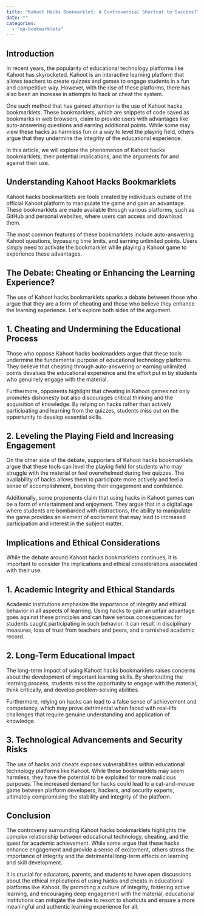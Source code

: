 ```yaml
---
title: "Kahoot Hacks Bookmarklet: A Controversial Shortcut to Success?"
date: ""
categories: 
  - "qa-bookmarklets"
---
```


## Introduction

In recent years, the popularity of educational technology platforms like Kahoot has skyrocketed. Kahoot is an interactive learning platform that allows teachers to create quizzes and games to engage students in a fun and competitive way. However, with the rise of these platforms, there has also been an increase in attempts to hack or cheat the system.

One such method that has gained attention is the use of Kahoot hacks bookmarklets. These bookmarklets, which are snippets of code saved as bookmarks in web browsers, claim to provide users with advantages like auto-answering questions and earning additional points. While some may view these hacks as harmless fun or a way to level the playing field, others argue that they undermine the integrity of the educational experience.

In this article, we will explore the phenomenon of Kahoot hacks bookmarklets, their potential implications, and the arguments for and against their use.

## Understanding Kahoot Hacks Bookmarklets

Kahoot hacks bookmarklets are tools created by individuals outside of the official Kahoot platform to manipulate the game and gain an advantage. These bookmarklets are made available through various platforms, such as GitHub and personal websites, where users can access and download them.

The most common features of these bookmarklets include auto-answering Kahoot questions, bypassing time limits, and earning unlimited points. Users simply need to activate the bookmarklet while playing a Kahoot game to experience these advantages.

## The Debate: Cheating or Enhancing the Learning Experience?

The use of Kahoot hacks bookmarklets sparks a debate between those who argue that they are a form of cheating and those who believe they enhance the learning experience. Let's explore both sides of the argument.

## 1\. Cheating and Undermining the Educational Process

Those who oppose Kahoot hacks bookmarklets argue that these tools undermine the fundamental purpose of educational technology platforms. They believe that cheating through auto-answering or earning unlimited points devalues the educational experience and the effort put in by students who genuinely engage with the material.

Furthermore, opponents highlight that cheating in Kahoot games not only promotes dishonesty but also discourages critical thinking and the acquisition of knowledge. By relying on hacks rather than actively participating and learning from the quizzes, students miss out on the opportunity to develop essential skills.

## 2\. Leveling the Playing Field and Increasing Engagement

On the other side of the debate, supporters of Kahoot hacks bookmarklets argue that these tools can level the playing field for students who may struggle with the material or feel overwhelmed during live quizzes. The availability of hacks allows them to participate more actively and feel a sense of accomplishment, boosting their engagement and confidence.

Additionally, some proponents claim that using hacks in Kahoot games can be a form of entertainment and enjoyment. They argue that in a digital age where students are bombarded with distractions, the ability to manipulate the game provides an element of excitement that may lead to increased participation and interest in the subject matter.

## Implications and Ethical Considerations

While the debate around Kahoot hacks bookmarklets continues, it is important to consider the implications and ethical considerations associated with their use.

## 1\. Academic Integrity and Ethical Standards

Academic institutions emphasize the importance of integrity and ethical behavior in all aspects of learning. Using hacks to gain an unfair advantage goes against these principles and can have serious consequences for students caught participating in such behavior. It can result in disciplinary measures, loss of trust from teachers and peers, and a tarnished academic record.

## 2\. Long-Term Educational Impact

The long-term impact of using Kahoot hacks bookmarklets raises concerns about the development of important learning skills. By shortcutting the learning process, students miss the opportunity to engage with the material, think critically, and develop problem-solving abilities.

Furthermore, relying on hacks can lead to a false sense of achievement and competency, which may prove detrimental when faced with real-life challenges that require genuine understanding and application of knowledge.

## 3\. Technological Advancements and Security Risks

The use of hacks and cheats exposes vulnerabilities within educational technology platforms like Kahoot. While these bookmarklets may seem harmless, they have the potential to be exploited for more malicious purposes. The increased demand for hacks could lead to a cat-and-mouse game between platform developers, hackers, and security experts, ultimately compromising the stability and integrity of the platform.

## Conclusion

The controversy surrounding Kahoot hacks bookmarklets highlights the complex relationship between educational technology, cheating, and the quest for academic achievement. While some argue that these hacks enhance engagement and provide a sense of excitement, others stress the importance of integrity and the detrimental long-term effects on learning and skill development.

It is crucial for educators, parents, and students to have open discussions about the ethical implications of using hacks and cheats in educational platforms like Kahoot. By promoting a culture of integrity, fostering active learning, and encouraging deep engagement with the material, educational institutions can mitigate the desire to resort to shortcuts and ensure a more meaningful and authentic learning experience for all.
